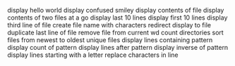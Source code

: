display hello world
display confused smiley
display contents of file
display contents of two files at a go
display last 10 lines
display first 10 lines
display third line of file 
create file name with characters
redirect display to file
duplicate last line of file
remove file from current wd
count directories
sort files from newest to oldest
unique files
display lines containing pattern
display count of pattern
display lines after pattern
display inverse of pattern
display lines starting with a letter
replace characters in line
